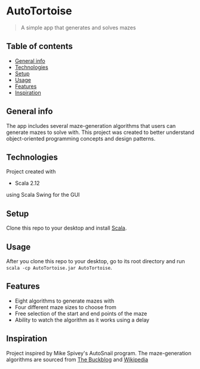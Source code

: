 # AutoTortoise
> A simple app that generates and solves mazes

## Table of contents
* [General info](#general-info)
* [Technologies](#technologies)
* [Setup](#setup)
* [Usage](#usage)
* [Features](#features)
* [Inspiration](#inspiration)

## General info
The app includes several maze-generation algorithms that users can generate mazes to solve with. This project was created to better understand object-oriented programming concepts and design patterns.

## Technologies
Project created with
* Scala 2.12

using Scala Swing for the GUI

## Setup
Clone this repo to your desktop and install [Scala](https://www.scala-lang.org/download/).

## Usage
After you clone this repo to your desktop, go to its root directory and run `scala -cp AutoTortoise.jar AutoTortoise`.

## Features
* Eight algorithms to generate mazes with
* Four different maze sizes to choose from
* Free selection of the start and end points of the maze
* Ability to watch the algorithm as it works using a delay

## Inspiration
Project inspired by Mike Spivey's AutoSnail program. The maze-generation algorithms are sourced from [The Buckblog](http://weblog.jamisbuck.org/2011/2/7/maze-generation-algorithm-recap) and [Wikipedia](https://en.wikipedia.org/wiki/Maze_generation_algorithm)